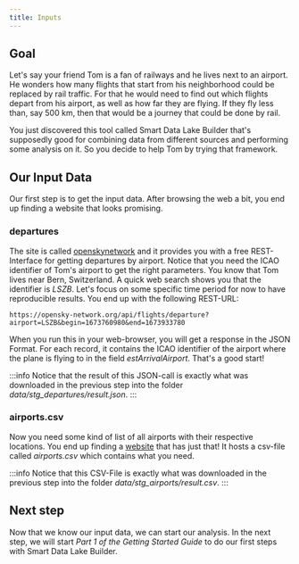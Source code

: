 ```yaml
---
title: Inputs
---
```


## Goal

Let's say your friend Tom is a fan of railways and he lives next to an airport.
He wonders how many flights that start from his neighborhood could be replaced by rail traffic.
For that he would need to find out which flights depart from his airport, as well as how far they are flying.
If they fly less than, say 500 km, then that would be a journey that could be done by rail.

You just discovered this tool called Smart Data Lake Builder that's supposedly good for combining data from different sources and performing some analysis on it.
So you decide to help Tom by trying that framework.


## Our Input Data
Our first step is to get the input data.
After browsing the web a bit, you end up finding a website that looks promising.

### departures

The site is called [openskynetwork](https://openskynetwork.github.io/opensky-api/rest.html#id17) 
and it provides you with a free REST-Interface for getting departures by airport.
Notice that you need the ICAO identifier of Tom's airport to get the right parameters.
You know that Tom lives near Bern, Switzerland. A quick web search shows you that the identifier is
*LSZB*. Let's focus on some specific time period for now to have reproducible results.
You end up with the following REST-URL:

    https://opensky-network.org/api/flights/departure?airport=LSZB&begin=1673760980&end=1673933780

When you run this in your web-browser, you will get a response in the JSON Format.
For each record, it contains the ICAO identifier of the airport where the plane is flying to in the field
*estArrivalAirport*. That's a good start! 

:::info
Notice that the result of this JSON-call is exactly what was downloaded in the previous step into 
the folder *data/stg_departures/result.json*.
:::

### airports.csv
Now you need some kind of list of all airports with their respective locations.
You end up finding a [website](https://ourairports.com/data/) that has just that!
It hosts a csv-file called *airports.csv* which contains what you need.

:::info
Notice that this CSV-File is exactly what was downloaded in the previous step into
the folder *data/stg_airports/result.csv*.
:::

## Next step

Now that we know our input data, we can start our analysis.
In the next step, we will start *Part 1 of the Getting Started Guide* 
to do our first steps with Smart Data Lake Builder.


